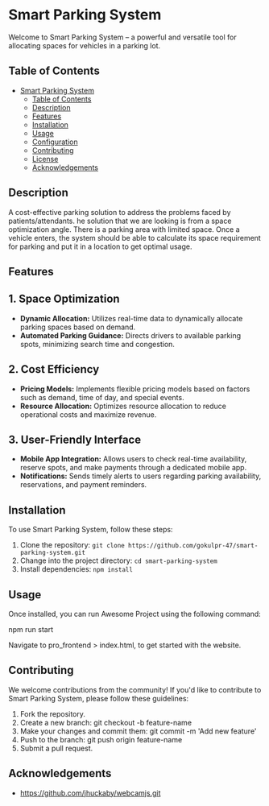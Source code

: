 # Smart Parking System

Welcome to Smart Parking System – a powerful and versatile tool for allocating spaces for vehicles in a parking lot.

## Table of Contents

- [Smart Parking System](#Smart-Parking-System)
  - [Table of Contents](#table-of-content)
  - [Description](#description)
  - [Features](#features)
  - [Installation](#installation)
  - [Usage](#usage)
  - [Configuration](#configuration)
  - [Contributing](#contributing)
  - [License](#license)
  - [Acknowledgements](#acknowledgements)

## Description

A cost-effective parking solution to address the problems faced by patients/attendants. he solution that we are looking is from a space optimization angle. There is a parking area with limited space. Once a vehicle enters, the system should be able to calculate its space requirement for parking and put it in a
location to get optimal usage.

## Features

## 1. Space Optimization

- **Dynamic Allocation:** Utilizes real-time data to dynamically allocate parking spaces based on demand.
- **Automated Parking Guidance:** Directs drivers to available parking spots, minimizing search time and congestion.

## 2. Cost Efficiency

- **Pricing Models:** Implements flexible pricing models based on factors such as demand, time of day, and special events.
- **Resource Allocation:** Optimizes resource allocation to reduce operational costs and maximize revenue.

## 3. User-Friendly Interface

- **Mobile App Integration:** Allows users to check real-time availability, reserve spots, and make payments through a dedicated mobile app.
- **Notifications:** Sends timely alerts to users regarding parking availability, reservations, and payment reminders.

## Installation

To use Smart Parking System, follow these steps:

1. Clone the repository: `git clone https://github.com/gokulpr-47/smart-parking-system.git`
2. Change into the project directory: `cd smart-parking-system`
3. Install dependencies: `npm install`

## Usage

Once installed, you can run Awesome Project using the following command:

npm run start

Navigate to pro_frontend > index.html, to get started with the website.

## Contributing

We welcome contributions from the community! If you'd like to contribute to Smart Parking System, please follow these guidelines:

1. Fork the repository.
2. Create a new branch: git checkout -b feature-name
3. Make your changes and commit them: git commit -m 'Add new feature'
4. Push to the branch: git push origin feature-name
5. Submit a pull request.

## Acknowledgements

- https://github.com/jhuckaby/webcamjs.git
